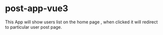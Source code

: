 # post-app-vue3
This App will show users list on the home page , when clicked it will redirect to particular user post page.
